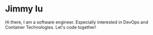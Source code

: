 # Jimmy Iu

Hi there, I am a software engineer. Especially interested in DevOps and Container Technologies.
Let's code together!
